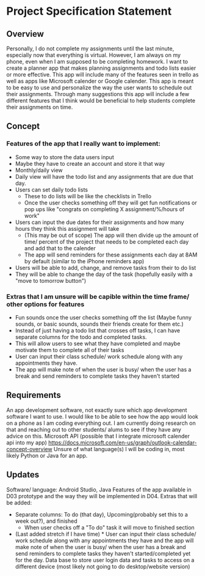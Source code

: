# Project Specification Statement 
## Overview
Personally, I do not complete my assignments until the last minute, especially now that everything is virtual. However, I am always on my phone, even when I am supposed 
to be completing homework. I want to create a planner app that makes planning assignments and todo lists easier or more effective. This app will include many of the 
features seen in trello as well as apps like Microsoft calender or Google calender. This app is meant to be easy to use and personalize the way the user wants to schedule out their assignments. Through many suggestions this app will include a few different features that I think would be beneficial to help students complete their assignments on time.
## Concept
 ### Features of the app that I really want to implement:
* Some way to store the data users input
 * Maybe they have to create an account and store it that way
* Monthly/daily view 
 * Daily view will have the todo list and any assignments that are due that day.
* Users can set daily todo lists 
  * These to do lists will be like the checklists in Trello 
  * Once the user checks something off they will get fun notifications or pop ups like "congrats on completing X assignment/%/hours of work"
* Users can input the due dates for their assignments and how many hours they think this assignment will take
  * (This may be out of scope) The app will then divide up the amount of time/ percent of the project that needs to be completed each day and add that to the calender
  * The app will send reminders for these assignments each day at 8AM by default (similar to the iPhone reminders app)
* Users will be able to add, change, and remove tasks from their to do list
 * They will be able to change the day of the task (hopefully easily with a "move to tomorrow button")

 ### Extras that I am unsure will be capible within the time frame/ other options for features 
 * Fun sounds once the user checks something off the list (Maybe funny sounds, or basic sounds, sounds their friends create for them etc.)
 * Instead of just having a todo list that crosses off tasks, I can have separate columns for the todo and completed tasks. 
  * This will allow users to see what they have completed and maybe motivate them to complete all of their tasks 
 * User can input their class schedule/ work schedule along with any appointments they have. 
  * The app will make note of when the user is busy/ when the user has a break and send reminders to complete tasks they haven't started
## Requirements 
An app development software, not exactly sure which app development software I want to use. I would like to be able to see how the app would look on a phone as I am coding everything out. I am currently doing research on that and reaching out to other students/ alums to see if they have any advice on this. 
Microsoft API (possible that I integrate microsoft calender api into my app) 
https://docs.microsoft.com/en-us/graph/outlook-calendar-concept-overview 
Unsure of what language(s) I will be coding in, most likely Python or Java for an app. 

## Updates 
Software/ language: Android Studio, Java 
Features of the app available in D03 prototype and the way they will be implemented in D04.
Extras that will be added: 
* Separate columns: To do (that day), Upcoming(probably set this to a week out?), and finished 
    * When user checks off a "To do" task it will move to finished section
* (Last added stretch if I have time)  * User can input their class schedule/ work schedule along with any appointments they have and the app will make note of when the user is busy/ when the user has a break and send reminders to complete tasks they haven't started/completed yet for the day.
Data base to store user login data and tasks to access on a different device (most likely not going to do desktop/website version)